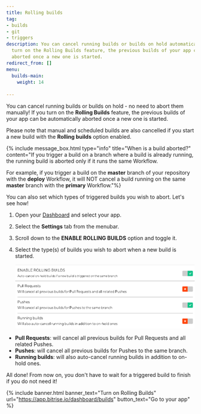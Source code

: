 ```yaml
---
title: Rolling builds
tag:
- builds
- git
- triggers
description: You can cancel running builds or builds on hold automatically. If you
  turn on the Rolling Builds feature, the previous builds of your app can be automatically
  aborted once a new one is started.
redirect_from: []
menu:
  builds-main:
    weight: 14

---
```

You can cancel running builds or builds on hold - no need to abort them manually! If you turn on the **Rolling Builds** feature, the previous builds of your app can be automatically aborted once a new one is started.

Please note that manual and scheduled builds are also cancelled if you start a new build with the **Rolling builds** option enabled.

{% include message_box.html type="info" title="When is a build aborted?" content="If you trigger a build on a branch where a build is already running, the running build is aborted only if it runs the same Workflow.

For example, if you trigger a build on the **master** branch of your repository with the **deploy** Workflow, it will NOT cancel a build running on the same **master** branch with the **primary** Workflow."%}

You can also set which types of triggered builds you wish to abort. Let's see how!

1. Open your [Dashboard](https://app.bitrise.io/dashboard/builds) and select your app.
2. Select the **Settings** tab from the menubar.
3. Scroll down to the **ENABLE ROLLING BUILDS** option and toggle it.
4. Select the type(s) of builds you wish to abort when a new build is started.

   ![{{ page.title }}](/img/enable-rolling-builds.png)

* **Pull Requests**: will cancel all previous builds for Pull Requests and all related Pushes.
* **Pushes**: will cancel all previous builds for Pushes to the same branch.
* **Running builds**: will also auto-cancel running builds in addition to on-hold ones.

All done! From now on, you don't have to wait for a triggered build to finish if you do not need it!

{% include banner.html banner_text="Turn on Rolling Builds" url="https://app.bitrise.io/dashboard/builds" button_text="Go to your app" %}